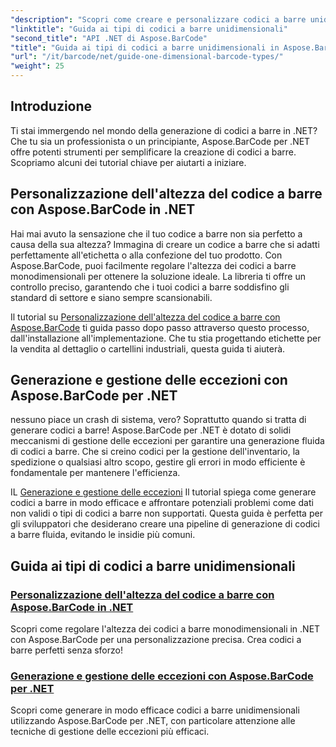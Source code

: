 ```yaml
---
"description": "Scopri come creare e personalizzare codici a barre unidimensionali in .NET utilizzando Aspose.BarCode, con solide tecniche di gestione delle eccezioni."
"linktitle": "Guida ai tipi di codici a barre unidimensionali"
"second_title": "API .NET di Aspose.BarCode"
"title": "Guida ai tipi di codici a barre unidimensionali in Aspose.BarCode"
"url": "/it/barcode/net/guide-one-dimensional-barcode-types/"
"weight": 25
---
```


## Introduzione

Ti stai immergendo nel mondo della generazione di codici a barre in .NET? Che tu sia un professionista o un principiante, Aspose.BarCode per .NET offre potenti strumenti per semplificare la creazione di codici a barre. Scopriamo alcuni dei tutorial chiave per aiutarti a iniziare.

## Personalizzazione dell'altezza del codice a barre con Aspose.BarCode in .NET  

Hai mai avuto la sensazione che il tuo codice a barre non sia perfetto a causa della sua altezza? Immagina di creare un codice a barre che si adatti perfettamente all'etichetta o alla confezione del tuo prodotto. Con Aspose.BarCode, puoi facilmente regolare l'altezza dei codici a barre monodimensionali per ottenere la soluzione ideale. La libreria ti offre un controllo preciso, garantendo che i tuoi codici a barre soddisfino gli standard di settore e siano sempre scansionabili.  

Il tutorial su [Personalizzazione dell'altezza del codice a barre con Aspose.BarCode](./customizing-barcode-height/) ti guida passo dopo passo attraverso questo processo, dall'installazione all'implementazione. Che tu stia progettando etichette per la vendita al dettaglio o cartellini industriali, questa guida ti aiuterà.  

## Generazione e gestione delle eccezioni con Aspose.BarCode per .NET  

nessuno piace un crash di sistema, vero? Soprattutto quando si tratta di generare codici a barre! Aspose.BarCode per .NET è dotato di solidi meccanismi di gestione delle eccezioni per garantire una generazione fluida di codici a barre. Che si creino codici per la gestione dell'inventario, la spedizione o qualsiasi altro scopo, gestire gli errori in modo efficiente è fondamentale per mantenere l'efficienza.  

IL [Generazione e gestione delle eccezioni](./generation-and-exception-handling/) Il tutorial spiega come generare codici a barre in modo efficace e affrontare potenziali problemi come dati non validi o tipi di codici a barre non supportati. Questa guida è perfetta per gli sviluppatori che desiderano creare una pipeline di generazione di codici a barre fluida, evitando le insidie più comuni.  

## Guida ai tipi di codici a barre unidimensionali
### [Personalizzazione dell'altezza del codice a barre con Aspose.BarCode in .NET](./customizing-barcode-height/)
Scopri come regolare l'altezza dei codici a barre monodimensionali in .NET con Aspose.BarCode per una personalizzazione precisa. Crea codici a barre perfetti senza sforzo!
### [Generazione e gestione delle eccezioni con Aspose.BarCode per .NET](./generation-and-exception-handling/)
Scopri come generare in modo efficace codici a barre unidimensionali utilizzando Aspose.BarCode per .NET, con particolare attenzione alle tecniche di gestione delle eccezioni più efficaci.